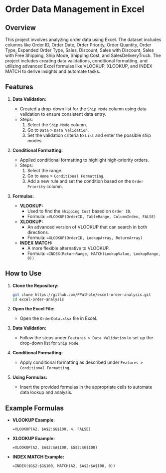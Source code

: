 # Order Data Management in Excel

## Overview

This project involves analyzing order data using Excel. The dataset includes columns like Order ID, Order Date, Order Priority, Order Quantity, Order Type, Expanded Order Type, Sales, Discount, Sales with Discount, Sales with Free Shipping, Ship Mode, Shipping Cost, and SalesDeliveryTruck. The project includes creating data validations, conditional formatting, and utilizing advanced Excel formulas like VLOOKUP, XLOOKUP, and INDEX MATCH to derive insights and automate tasks.

## Features

1. **Data Validation:**
   - Created a drop-down list for the `Ship Mode` column using data validation to ensure consistent data entry.
   - Steps:
     1. Select the `Ship Mode` column.
     2. Go to `Data` > `Data Validation`.
     3. Set the validation criteria to `List` and enter the possible ship modes.

2. **Conditional Formatting:**
   - Applied conditional formatting to highlight high-priority orders.
   - Steps:
     1. Select the range.
     2. Go to `Home` > `Conditional Formatting`.
     3. Add a new rule and set the condition based on the `Order Priority` column.

3. **Formulas:**
   - **VLOOKUP:**
     - Used to find the `Shipping Cost` based on `Order ID`.
     - Formula: `=VLOOKUP(OrderID, TableRange, ColumnIndex, FALSE)`
   - **XLOOKUP:**
     - An advanced version of VLOOKUP that can search in both directions.
     - Formula: `=XLOOKUP(OrderID, LookupArray, ReturnArray)`
   - **INDEX MATCH:**
     - A more flexible alternative to VLOOKUP.
     - Formula: `=INDEX(ReturnRange, MATCH(LookupValue, LookupRange, 0))`

## How to Use

1. **Clone the Repository:**
   ```bash
   git clone https://github.com/PPathole/excel-order-analysis.git
   cd excel-order-analysis
   ```

2. **Open the Excel File:**
   - Open the `OrderData.xlsx` file in Excel.

3. **Data Validation:**
   - Follow the steps under `Features > Data Validation` to set up the drop-down list for `Ship Mode`.

4. **Conditional Formatting:**
   - Apply conditional formatting as described under `Features > Conditional Formatting`.

5. **Using Formulas:**
   - Insert the provided formulas in the appropriate cells to automate data lookup and analysis.

## Example Formulas

- **VLOOKUP Example:**
  ```excel
  =VLOOKUP(A2, $A$2:$G$100, 4, FALSE)
  ```

- **XLOOKUP Example:**
  ```excel
  =XLOOKUP(A2, $A$2:$A$100, $G$2:$G$100)
  ```

- **INDEX MATCH Example:**
  ```excel
  =INDEX($G$2:$G$100, MATCH(A2, $A$2:$A$100, 0))
  ```
